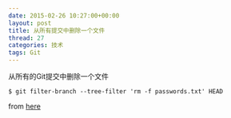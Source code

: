 ```yaml
---
date: 2015-02-26 10:27:00+00:00
layout: post
title: 从所有提交中删除一个文件
thread: 27
categories: 技术
tags: Git
---
```


从所有的Git提交中删除一个文件

```shell
$ git filter-branch --tree-filter 'rm -f passwords.txt' HEAD
```

from [here](http://git-scm.com/book/zh/v1/Git-%E5%B7%A5%E5%85%B7-%E9%87%8D%E5%86%99%E5%8E%86%E5%8F%B2)

